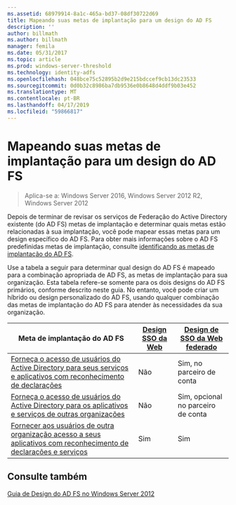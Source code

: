 ```yaml
---
ms.assetid: 68979914-8a1c-465a-bd37-08df30722d69
title: Mapeando suas metas de implantação para um design do AD FS
description: ''
author: billmath
ms.author: billmath
manager: femila
ms.date: 05/31/2017
ms.topic: article
ms.prod: windows-server-threshold
ms.technology: identity-adfs
ms.openlocfilehash: 048bce75c52895b2d9e215bdccef9cb13dc23533
ms.sourcegitcommit: 0d0b32c8986ba7db9536e0b8648d4ddf9b03e452
ms.translationtype: MT
ms.contentlocale: pt-BR
ms.lasthandoff: 04/17/2019
ms.locfileid: "59866817"
---
```

# <a name="mapping-your-deployment-goals-to-an-ad-fs-design"></a>Mapeando suas metas de implantação para um design do AD FS

>Aplica-se a: Windows Server 2016, Windows Server 2012 R2, Windows Server 2012

Depois de terminar de revisar os serviços de Federação do Active Directory existente \(do AD FS\) metas de implantação e determinar quais metas estão relacionadas à sua implantação, você pode mapear essas metas para um design específico do AD FS. Para obter mais informações sobre o AD FS predefinidas metas de implantação, consulte [identificando as metas de implantação do AD FS](Identifying-Your-AD-FS-Deployment-Goals.md).  
  
Use a tabela a seguir para determinar qual design do AD FS é mapeado para a combinação apropriada de AD FS, as metas de implantação para sua organização. Esta tabela refere-se somente para os dois designs do AD FS primários, conforme descrito neste guia. No entanto, você pode criar um híbrido ou design personalizado do AD FS, usando qualquer combinação das metas de implantação do AD FS para atender às necessidades da sua organização.  
  
|Meta de implantação do AD FS|[Design SSO da Web](Web-SSO-Design.md)|[Design de SSO da Web federado](Federated-Web-SSO-Design.md)|  
|---------------------------------------------------------------------------|----------------------------------------------------------------------------------|--------------------------------------------------------------------------------------------|  
|[Forneça o acesso de usuários do Active Directory para seus serviços e aplicativos com reconhecimento de declarações](Provide-Your-Active-Directory-Users-Access-to-Your-Claims-Aware-Applications-and-Services.md)|Não|Sim, no parceiro de conta|  
|[Forneça o acesso de usuários do Active Directory para os aplicativos e serviços de outras organizações](Provide-Your-Active-Directory-Users-Access-to-the-Applications-and-Services-of-Other-Organizations.md)|Não|Sim, opcional no parceiro de conta|  
|[Fornecer aos usuários de outra organização acesso a seus aplicativos com reconhecimento de declarações e serviços](Provide-Users-in-Another-Organization-Access-to-Your-Claims-Aware-Applications-and-Services.md)|Sim|Sim|  

## <a name="see-also"></a>Consulte também
[Guia de Design do AD FS no Windows Server 2012](AD-FS-Design-Guide-in-Windows-Server-2012.md)
  

